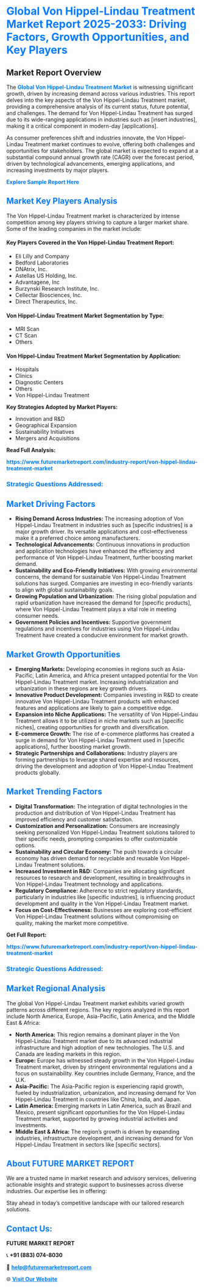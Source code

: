 <h1 style="color: #007BFF;">Global Von Hippel-Lindau Treatment Market Report 2025-2033: Driving Factors, Growth Opportunities, and Key Players</h1>

<section id="overview">
<h2>Market Report Overview</h2>
<p>The <a href="https://www.futuremarketreport.com/industry-report/von-hippel-lindau-treatment-market" style="color: #007BFF; text-decoration: none;"><strong>Global Von Hippel-Lindau Treatment Market</strong></a> is witnessing significant growth, driven by increasing demand across various industries. This report delves into the key aspects of the Von Hippel-Lindau Treatment market, providing a comprehensive analysis of its current status, future potential, and challenges. The demand for Von Hippel-Lindau Treatment has surged due to its wide-ranging applications in industries such as [insert industries], making it a critical component in modern-day [applications].</p>
<p>As consumer preferences shift and industries innovate, the Von Hippel-Lindau Treatment market continues to evolve, offering both challenges and opportunities for stakeholders. The global market is expected to expand at a substantial compound annual growth rate (CAGR) over the forecast period, driven by technological advancements, emerging applications, and increasing investments by major players.</p>
</section>

<section id="overview">
<p><a href="https://www.futuremarketreport.com/request-sample/reportId=123734" style="color: #007BFF; text-decoration: none;"><strong>Explore Sample Report Here</strong></a></p>
</section>

<section id="key-players">
<h2 style="color: #007BFF;">Market Key Players Analysis</h2>
<p>The Von Hippel-Lindau Treatment market is characterized by intense competition among key players striving to capture a larger market share. Some of the leading companies in the market include:</p>
<h4>Key Players Covered in the Von Hippel-Lindau Treatment Report:</h4>
<ul><li>Eli Lilly and Company</li><li>Bedford Laboratories</li><li>DNAtrix, Inc.</li><li>Astellas US Holding, Inc.</li><li>Advantagene, Inc</li><li>Burzynski Research Institute, Inc.</li><li>Cellectar Biosciences, Inc.</li><li>Direct Therapeutics, Inc.</li></ul>
<h4>Von Hippel-Lindau Treatment Market Segmentation by Type:</h4>
<ul><li>MRI Scan</li><li>CT Scan</li><li>Others</li></ul>

<h4>Von Hippel-Lindau Treatment Market Segmentation by Application:</h4>
<ul><li>Hospitals</li><li>Clinics</li><li>Diagnostic Centers</li><li>Others</li><li>Von Hippel-Lindau Treatment</li></ul>
<p><strong>Key Strategies Adopted by Market Players:</strong></p>
<ul>
<li>Innovation and R&D</li>
<li>Geographical Expansion</li>
<li>Sustainability Initiatives</li>
<li>Mergers and Acquisitions</li>
</ul>
</section>

<section>
<p><strong>Read Full Analysis: </strong></p><a href="https://www.futuremarketreport.com/industry-report/von-hippel-lindau-treatment-market" style="color: #007BFF; text-decoration: none;"><strong>https://www.futuremarketreport.com/industry-report/von-hippel-lindau-treatment-market</strong></a>
<h3 style="color: #007BFF;">Strategic Questions Addressed:</h3>
</section>

<section id="driving-factors">
<h2 style="color: #007BFF;">Market Driving Factors</h2>
<ul>
<li><strong>Rising Demand Across Industries:</strong> The increasing adoption of Von Hippel-Lindau Treatment in industries such as [specific industries] is a major growth driver. Its versatile applications and cost-effectiveness make it a preferred choice among manufacturers.</li>
<li><strong>Technological Advancements:</strong> Continuous innovations in production and application technologies have enhanced the efficiency and performance of Von Hippel-Lindau Treatment, further boosting market demand.</li>
<li><strong>Sustainability and Eco-Friendly Initiatives:</strong> With growing environmental concerns, the demand for sustainable Von Hippel-Lindau Treatment solutions has surged. Companies are investing in eco-friendly variants to align with global sustainability goals.</li>
<li><strong>Growing Population and Urbanization:</strong> The rising global population and rapid urbanization have increased the demand for [specific products], where Von Hippel-Lindau Treatment plays a vital role in meeting consumer needs.</li>
<li><strong>Government Policies and Incentives:</strong> Supportive government regulations and incentives for industries using Von Hippel-Lindau Treatment have created a conducive environment for market growth.</li>
</ul>
</section>

<section id="growth-opportunities">
<h2 style="color: #007BFF;">Market Growth Opportunities</h2>
<ul>
<li><strong>Emerging Markets:</strong> Developing economies in regions such as Asia-Pacific, Latin America, and Africa present untapped potential for the Von Hippel-Lindau Treatment market. Increasing industrialization and urbanization in these regions are key growth drivers.</li>
<li><strong>Innovative Product Development:</strong> Companies investing in R&D to create innovative Von Hippel-Lindau Treatment products with enhanced features and applications are likely to gain a competitive edge.</li>
<li><strong>Expansion into Niche Applications:</strong> The versatility of Von Hippel-Lindau Treatment allows it to be utilized in niche markets such as [specific niches], creating opportunities for growth and diversification.</li>
<li><strong>E-commerce Growth:</strong> The rise of e-commerce platforms has created a surge in demand for Von Hippel-Lindau Treatment used in [specific applications], further boosting market growth.</li>
<li><strong>Strategic Partnerships and Collaborations:</strong> Industry players are forming partnerships to leverage shared expertise and resources, driving the development and adoption of Von Hippel-Lindau Treatment products globally.</li>
</ul>
</section>

<section id="trending-factors">
<h2 style="color: #007BFF;">Market Trending Factors</h2>
<ul>
<li><strong>Digital Transformation:</strong> The integration of digital technologies in the production and distribution of Von Hippel-Lindau Treatment has improved efficiency and customer satisfaction.</li>
<li><strong>Customization and Personalization:</strong> Consumers are increasingly seeking personalized Von Hippel-Lindau Treatment solutions tailored to their specific needs, prompting companies to offer customizable options.</li>
<li><strong>Sustainability and Circular Economy:</strong> The push towards a circular economy has driven demand for recyclable and reusable Von Hippel-Lindau Treatment solutions.</li>
<li><strong>Increased Investment in R&D:</strong> Companies are allocating significant resources to research and development, resulting in breakthroughs in Von Hippel-Lindau Treatment technology and applications.</li>
<li><strong>Regulatory Compliance:</strong> Adherence to strict regulatory standards, particularly in industries like [specific industries], is influencing product development and quality in the Von Hippel-Lindau Treatment market.</li>
<li><strong>Focus on Cost-Effectiveness:</strong> Businesses are exploring cost-efficient Von Hippel-Lindau Treatment solutions without compromising on quality, making the market more competitive.</li>
</ul>
</section>

<section>
<p><strong>Get Full Report: </strong></p><a href="https://www.futuremarketreport.com/industry-report/von-hippel-lindau-treatment-market" style="color: #007BFF; text-decoration: none;"><strong>https://www.futuremarketreport.com/industry-report/von-hippel-lindau-treatment-market</strong></a>
<h3 style="color: #007BFF;">Strategic Questions Addressed:</h3>
</section>


<section id="regional-analysis">
<h2 style="color: #007BFF;">Market Regional Analysis</h2>
<p>The global Von Hippel-Lindau Treatment market exhibits varied growth patterns across different regions. The key regions analyzed in this report include North America, Europe, Asia-Pacific, Latin America, and the Middle East & Africa:</p>
<ul>
<li><strong>North America:</strong> This region remains a dominant player in the Von Hippel-Lindau Treatment market due to its advanced industrial infrastructure and high adoption of new technologies. The U.S. and Canada are leading markets in this region.</li>
<li><strong>Europe:</strong> Europe has witnessed steady growth in the Von Hippel-Lindau Treatment market, driven by stringent environmental regulations and a focus on sustainability. Key countries include Germany, France, and the U.K.</li>
<li><strong>Asia-Pacific:</strong> The Asia-Pacific region is experiencing rapid growth, fueled by industrialization, urbanization, and increasing demand for Von Hippel-Lindau Treatment in countries like China, India, and Japan.</li>
<li><strong>Latin America:</strong> Emerging markets in Latin America, such as Brazil and Mexico, present significant opportunities for the Von Hippel-Lindau Treatment market, supported by growing industrial activities and investments.</li>
<li><strong>Middle East & Africa:</strong> The region’s growth is driven by expanding industries, infrastructure development, and increasing demand for Von Hippel-Lindau Treatment in sectors like [specific sectors].</li>
</ul>
</section>

<footer>
<h2 style="color: #007BFF;">About FUTURE MARKET REPORT</h2>
<p>We are a trusted name in market research and advisory services, delivering actionable insights and strategic support to businesses across diverse industries. Our expertise lies in offering:</p>

<p>Stay ahead in today’s competitive landscape with our tailored research solutions.</p>

<h2 style="color: #007BFF;">Contact Us:</h2>
<p><strong>FUTURE MARKET REPORT</strong></p>
<p>📞 <strong>+91 (883) 074-8030</strong></p>
<p>📧 <strong><a href="mailto:help@futuremarketreport.com" style="color: #007BFF;">help@futuremarketreport.com</a></strong></p>
<p>🌐 <strong><a href="https://www.futuremarketreport.com/" style="color: #007BFF;">Visit Our Website</a></strong></p>
</footer>